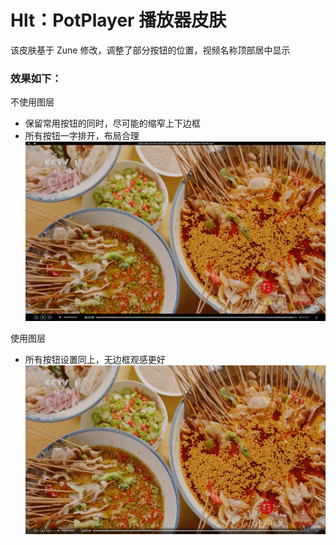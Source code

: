 # Hlt：PotPlayer 播放器皮肤  
该皮肤基于 Zune 修改，调整了部分按钮的位置，视频名称顶部居中显示
### 效果如下：  
不使用图层  
- 保留常用按钮的同时，尽可能的缩窄上下边框
- 所有按钮一字排开，布局合理  
![](https://github.com/leaicc/Image/blob/main/Hlt/SP20220822215916.jpg)
    
使用图层  
- 所有按钮设置同上，无边框观感更好
![](https://github.com/leaicc/Image/blob/main/Hlt/SP20220822215731.jpg)
